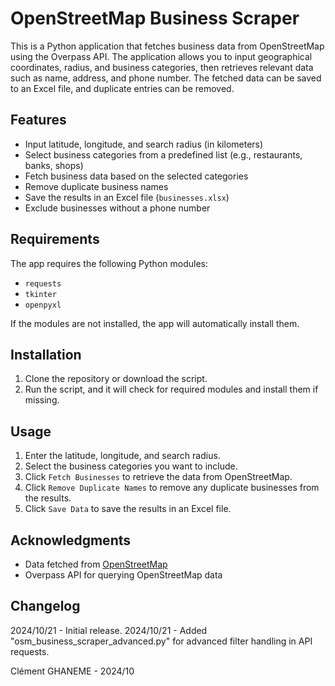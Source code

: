 # OpenStreetMap Business Scraper

This is a Python application that fetches business data from OpenStreetMap using the Overpass API. The application allows you to input geographical coordinates, radius, and business categories, then retrieves relevant data such as name, address, and phone number. The fetched data can be saved to an Excel file, and duplicate entries can be removed.

## Features
- Input latitude, longitude, and search radius (in kilometers)
- Select business categories from a predefined list (e.g., restaurants, banks, shops)
- Fetch business data based on the selected categories
- Remove duplicate business names
- Save the results in an Excel file (`businesses.xlsx`)
- Exclude businesses without a phone number

## Requirements
The app requires the following Python modules:
- `requests`
- `tkinter`
- `openpyxl`

If the modules are not installed, the app will automatically install them.

## Installation
1. Clone the repository or download the script.
2. Run the script, and it will check for required modules and install them if missing.

## Usage
1. Enter the latitude, longitude, and search radius.
2. Select the business categories you want to include.
3. Click `Fetch Businesses` to retrieve the data from OpenStreetMap.
4. Click `Remove Duplicate Names` to remove any duplicate businesses from the results.
5. Click `Save Data` to save the results in an Excel file.

## Acknowledgments
- Data fetched from [OpenStreetMap](https://www.openstreetmap.org/)
- Overpass API for querying OpenStreetMap data

## Changelog

2024/10/21 - Initial release.
2024/10/21 - Added "osm_business_scraper_advanced.py" for advanced filter handling in API requests.

Clément GHANEME - 2024/10

